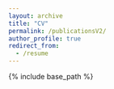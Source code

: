 ```yaml
---
layout: archive
title: "CV"
permalink: /publicationsV2/
author_profile: true
redirect_from:
  - /resume
---
```


{% include base_path %}

